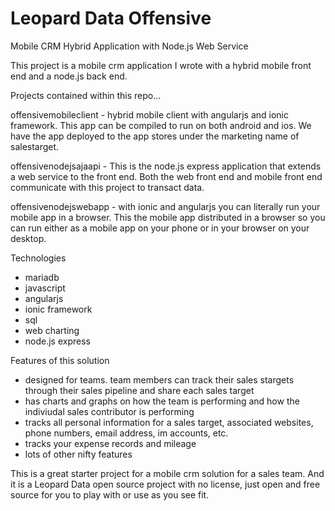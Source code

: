 # Leopard Data Offensive
Mobile CRM Hybrid Application with Node.js Web Service

This project is a mobile crm application I wrote with a hybrid mobile front end and a node.js back end.

Projects contained within this repo...

offensivemobileclient - hybrid mobile client with angularjs and ionic framework.  This app can be compiled to run on both android and ios. We have the app deployed to the app stores under the marketing name of salestarget.

offensivenodejsajaapi - This is the node.js express application that extends a web service to the front end.  Both the web front end and mobile front end communicate with this project to transact data.

offensivenodejswebapp - with ionic and angularjs you can literally run your mobile app in a browser.  This the mobile app distributed in a browser so you can run either as a mobile app on your phone or in your browser on your desktop.  

Technologies

* mariadb
* javascript
* angularjs
* ionic framework
* sql
* web charting
* node.js express

Features of this solution

* designed for teams.  team members can track their sales stargets through their sales pipeline and share each sales target
* has charts and graphs on how the team is performing and how the indiviudal sales contributor is performing
* tracks all personal information for a sales target, associated websites, phone numbers, email address, im accounts, etc.  
* tracks your expense records and mileage
* lots of other nifty features

This is a great starter project for a mobile crm solution for a sales team.  And it is a Leopard Data open source project with no license, just open and free source for you to play with or use as you see fit.
